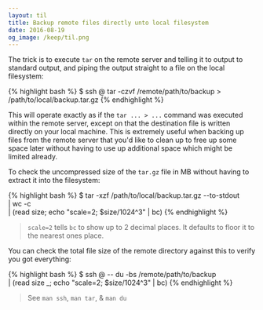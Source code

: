 ```yaml
---
layout: til
title: Backup remote files directly unto local filesystem
date: 2016-08-19
og_image: /keep/til.png
---
```


The trick is to execute `tar` on the remote server and telling it to output to standard output, and piping the output straight to a file on the local filesystem:

{% highlight bash %}
$ ssh <USER>@<HOST> tar -czvf /remote/path/to/backup > /path/to/local/backup.tar.gz
{% endhighlight %}

This will operate exactly as if the `tar ... > ...` command was executed within the remote server, except on that the destination file is written directly on your local machine. This is extremely useful when backing up files from the remote server that you'd like to clean up to free up some space later without having to use up additional space which might be limited already.

To check the uncompressed size of the `tar.gz` file in MB without having to extract it into the filesystem:

{% highlight bash %}
$ tar -xzf /path/to/local/backup.tar.gz --to-stdout \
   | wc -c \
   | (read size; echo "scale=2; $size/1024^3" | bc)
{% endhighlight %}
> `scale=2` tells `bc` to show up to 2 decimal places. It defaults to floor it to the nearest ones place.

You can check the total file size of the remote directory against this to verify you got everything:

{% highlight bash %}
$ ssh <USER>@<HOST> -- du -bs /remote/path/to/backup \
   | (read size _; echo "scale=2; $size/1024^3" | bc)
{% endhighlight %}

> See `man ssh`, `man tar`, & `man du`
